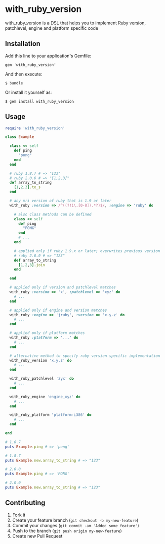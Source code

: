 # with_ruby_version

with_ruby_version is a DSL that helps you to implement Ruby version, patchlevel, engine and platform specific code

## Installation

Add this line to your application's Gemfile:

    gem 'with_ruby_version'

And then execute:

    $ bundle

Or install it yourself as:

    $ gem install with_ruby_version

## Usage

```ruby
require 'with_ruby_version'

class Example

  class << self
    def ping
      "pong"
    end
  end

  # ruby 1.8.7 # => "123"
  # ruby 2.0.0 # => "[1,2,3]"
  def array_to_string
    [1,2,3].to_s
  end

  # any mri version of ruby that is 1.9 or later
  with_ruby :version => /^((?!1\.[0-8]).*?)$/, :engine => 'ruby' do

    # also class methods can be defined
    class << self
      def ping
        "PONG"
      end
      # ...
    end

    # applied only if ruby 1.9.x or later; overwrites previous version of array_to_string method
    # ruby 2.0.0 # => "123"
    def array_to_string
      [1,2,3].join
    end

  end

  # applied only if version and patchlevel matches
  with_ruby :version => 'x', :patchlevel => 'xyz' do
    # ...
  end

  # applied only if engine and version matches
  with_ruby :engine => 'jruby', :version => 'x.y.z' do
    # ...
  end

  # applied only if platform matches
  with_ruby :platform => '...' do
    # ...
  end

  # alternative method to specify ruby version specific implementation
  with_ruby_version 'x.y.z' do 
    # ...
  end

  with_ruby_patchlevel 'zyx' do 
    # ...
  end

  with_ruby_engine 'engine_xyz' do
    # ...
  end

  with_ruby_platform 'platform-i386' do
    # ...
  end

end

# 1.8.7
puts Example.ping # => 'pong'

# 1.8.7
puts Example.new.array_to_string # => "123"

# 2.0.0
puts Example.ping # => 'PONG'

# 2.0.0
puts Example.new.array_to_string # => "123"
```

## Contributing

1. Fork it
2. Create your feature branch (`git checkout -b my-new-feature`)
3. Commit your changes (`git commit -am 'Added some feature'`)
4. Push to the branch (`git push origin my-new-feature`)
5. Create new Pull Request
